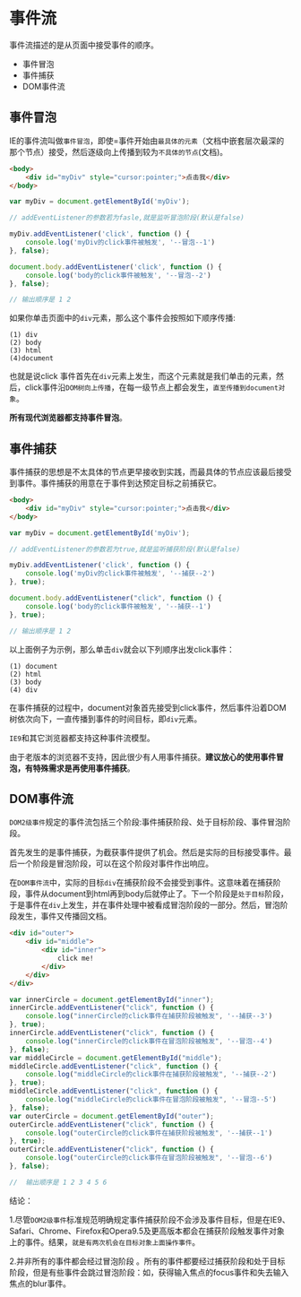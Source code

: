 # 事件流

事件流描述的是从页面中接受事件的顺序。

- 事件冒泡
- 事件捕获
- DOM事件流

## 事件冒泡

IE的事件流叫做`事件冒泡`，即使=事件开始由`最具体的元素`（文档中嵌套层次最深的那个节点）接受，然后逐级向上传播到较为`不具体的节点`(文档)。

```html
<body>
    <div id="myDiv" style="cursor:pointer;">点击我</div>
</body>
```

```javascript
var myDiv = document.getElementById('myDiv');

// addEventListener的参数若为fasle,就是监听冒泡阶段(默认是false)

myDiv.addEventListener('click', function () {
    console.log('myDiv的click事件被触发', '--冒泡--1')
}, false);

document.body.addEventListener('click', function () {
    console.log('body的click事件被触发', '--冒泡--2')
}, false);

// 输出顺序是 1 2
```

如果你单击页面中的`div`元素，那么这个事件会按照如下顺序传播:

```
(1) div
(2) body
(3) html
(4)document
```

也就是说click 事件首先在`div`元素上发生，而这个元素就是我们单击的元素，然后，click事件沿`DOM树向上传播`，在每一级节点上都会发生，`直至传播到document对象`。

**所有现代浏览器都支持事件冒泡**。

## 事件捕获

事件捕获的思想是不太具体的节点更早接收到实践，而最具体的节点应该最后接受到事件。事件捕获的用意在于事件到达预定目标之前捕获它。

```html
<body>
    <div id="myDiv" style="cursor:pointer;">点击我</div>
</body>
```

```javascript
var myDiv = document.getElementById('myDiv');

// addEventListener的参数若为true,就是监听捕获阶段(默认是false)

myDiv.addEventListener('click', function () {
    console.log('myDiv的click事件被触发', '--捕获--2')
}, true);

document.body.addEventListener("click", function () {
    console.log('body的click事件被触发', '--捕获--1')
}, true);

// 输出顺序是 1 2
```

以上面例子为示例，那么单击`div`就会以下列顺序出发click事件：

```
(1) document
(2) html
(3) body
(4) div
```

在事件捕获的过程中，document对象首先接受到click事件，然后事件沿着DOM树依次向下，一直传播到事件的时间目标，即`div`元素。

`IE9`和其它浏览器都支持这种事件流模型。

由于老版本的浏览器不支持，因此很少有人用事件捕获。**建议放心的使用事件冒泡，有特殊需求是再使用事件捕获**。

## DOM事件流

`DOM2级事件`规定的事件流包括三个阶段:事件捕获阶段、处于目标阶段、事件冒泡阶段。

首先发生的是事件捕获，为截获事件提供了机会。然后是实际的目标接受事件。最后一个阶段是冒泡阶段，可以在这个阶段对事件作出响应。

在`DOM事件流`中，实际的目标`div`在捕获阶段不会接受到事件。这意味着在捕获阶段，事件从document到html再到body后就停止了。下一个阶段是`处于目标`阶段，于是事件在`div`上发生，并在事件处理中被看成冒泡阶段的一部分。然后，冒泡阶段发生，事件又传播回文档。

```html
<div id="outer">
    <div id="middle">
        <div id="inner">
            click me!
        </div>
    </div>
</div>
```

```javascript
var innerCircle = document.getElementById("inner");
innerCircle.addEventListener("click", function () {
    console.log("innerCircle的click事件在捕获阶段被触发", '--捕获--3')
}, true);
innerCircle.addEventListener("click", function () {
    console.log("innerCircle的click事件在冒泡阶段被触发", '--冒泡--4')
}, false);
var middleCircle = document.getElementById("middle");
middleCircle.addEventListener("click", function () {
    console.log("middleCircle的click事件在捕获阶段被触发", '--捕获--2')
}, true);
middleCircle.addEventListener("click", function () {
    console.log("middleCircle的click事件在冒泡阶段被触发", '--冒泡--5')
}, false);
var outerCircle = document.getElementById("outer");
outerCircle.addEventListener("click", function () {
    console.log("outerCircle的click事件在捕获阶段被触发", '--捕获--1')
}, true);
outerCircle.addEventListener("click", function () {
    console.log("outerCircle的click事件在冒泡阶段被触发", '--冒泡--6')
}, false);

//  输出顺序是 1 2 3 4 5 6
```

结论：

1.尽管`DOM2级事件`标准规范明确规定事件捕获阶段不会涉及事件目标，但是在IE9、Safari、Chrome、Firefox和Opera9.5及更高版本都会在捕获阶段触发事件对象上的事件。结果，`就是有两次机会在目标对象上面操作事件`。

2.并非所有的事件都会经过冒泡阶段 。所有的事件都要经过捕获阶段和处于目标阶段，但是有些事件会跳过冒泡阶段：如，获得输入焦点的focus事件和失去输入焦点的blur事件。
